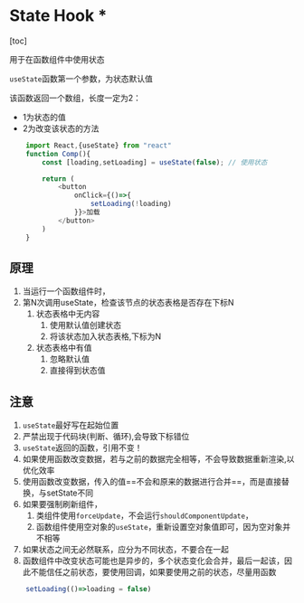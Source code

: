 # State Hook *

[toc]

用于在函数组件中使用状态

`useState`函数第一个参数，为状态默认值

该函数返回一个数组，长度一定为2：

- 1为状态的值
- 2为改变该状态的方法

```javascript
    import React,{useState} from "react"
    function Comp(){
        const [loading,setLoading] = useState(false); // 使用状态

        return (
            <button
                onClick={()=>{
                    setLoading(!loading)
                }}>加载
            </button>
        )
    }

```

## 原理

1. 当运行一个函数组件时，
2. 第N次调用useState，检查该节点的状态表格是否存在下标N
   1. 状态表格中无内容
      1. 使用默认值创建状态
      2. 将该状态加入状态表格,下标为N
   2. 状态表格中有值
      1. 忽略默认值
      2. 直接得到状态值


## 注意

1. `useState`最好写在起始位置
2. 严禁出现于代码块(判断、循环),会导致下标错位
3. `useState`返回的函数，引用不变！
4. 如果使用函数改变数据，若与之前的数据完全相等，不会导致数据重新渲染,以优化效率
5. 使用函数改变数据，传入的值==不会和原来的数据进行合并==，而是直接替换，与setState不同
6. 如果要强制刷新组件，
   1. 类组件使用`forceUpdate`，不会运行`shouldComponentUpdate`，
   2. 函数组件使用空对象的`useState`，重新设置空对象值即可，因为空对象并不相等
7. 如果状态之间无必然联系，应分为不同状态，不要合在一起
8. 函数组件中改变状态可能也是异步的，多个状态变化会合并，最后一起该，因此不能信任之前状态，要使用回调，如果要使用之前的状态，尽量用函数

```javascript
    setLoading(()=>loading = false)
```
